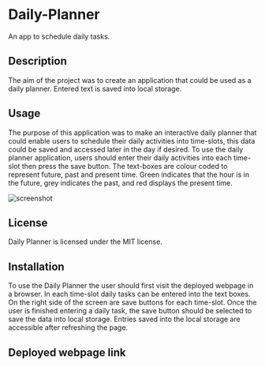 # Daily-Planner

An app to schedule daily tasks.

## Description

The aim of the project was to create an application that could be used as a daily planner. Entered text is saved into local storage.

## Usage

The purpose of this application was to make an interactive daily planner that could enable users to schedule their daily activities into time-slots, this data could be saved and accessed later in the day if desired. To use the daily planner application, users should enter their daily activities into each time-slot then press the save button. The text-boxes are colour coded to represent future, past and present time. Green indicates that the hour is in the future, grey indicates the past, and red displays the present time.

![screenshot](screenshot1.png "screenshot of the Daily Planner")

## License

Daily Planner is licensed under the MIT license.

## Installation

To use the Daily Planner the user should first visit the deployed webpage in a browser. In each time-slot daily tasks can be entered into the text boxes. On the right side of the screen are save buttons for each time-slot. Once the user is finished entering a daily task, the save button should be selected to save the data into local storage. Entries saved into the local storage are accessible after refreshing the page.

## Deployed webpage link
